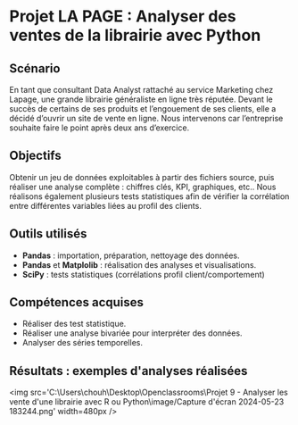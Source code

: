 # Projet LA PAGE : Analyser des ventes de la librairie avec Python

## Scénario
En tant que consultant Data Analyst rattaché au service Marketing chez Lapage, une grande librairie généraliste en ligne très réputée. Devant le succès de certains de ses produits et l’engouement de ses clients, elle a décidé d’ouvrir un site de vente en ligne. Nous intervenons car l’entreprise souhaite faire le point après deux ans d’exercice.


## Objectifs
Obtenir un jeu de données exploitables à partir des fichiers source, puis réaliser une analyse complète : chiffres clés, KPI, graphiques, etc.. Nous réalisons également plusieurs tests statistiques afin de vérifier la corrélation entre différentes variables liées au profil des clients.


## Outils utilisés
* **Pandas** : importation, préparation, nettoyage des données.
* **Pandas** et **Matplolib** : réalisation des analyses et visualisations.
* **SciPy** : tests statistiques (corrélations profil client/comportement)


## Compétences acquises
* Réaliser des test statistique.
* Réaliser une analyse bivariée pour interpréter des données.
* Analyser des séries temporelles.


## Résultats : exemples d'analyses réalisées

<img src='C:\Users\chouh\Desktop\Openclassrooms\Projet 9 - Analyser les vente d'une librairie avec R ou Python\image/Capture d'écran 2024-05-23 183244.png' width=480px />
